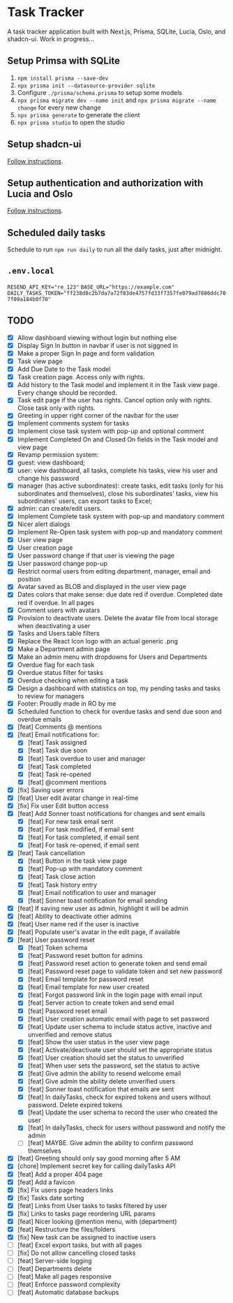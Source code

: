 # Task Tracker

A task tracker application built with Next.js, Prisma, SQLite, Lucia, Oslo, and shadcn-ui. Work in progress...

## Setup Primsa with SQLite

1. `npm install prisma --save-dev`
2. `npx prisma init --datasource-provider sqlite`
3. Configure `./prisma/schema.prisma` to setup some models
4. `npx prisma migrate dev --name init` and `npx prisma migrate --name change` for every new change
5. `npx prisma generate` to generate the client
6. `npx prisma studio` to open the studio

## Setup shadcn-ui

[Follow instructions](https://ui.shadcn.com/docs/installation/next).

## Setup authentication and authorization with Lucia and Oslo

[Follow instructions](https://www.robinwieruch.de/next-authentication/).

## Scheduled daily tasks

Schedule to run `npm run daily` to run all the daily tasks, just after midnight.

## `.env.local`

`RESEND_API_KEY="re_123"`
`BASE_URL="https://example.com"`
`DAILY_TASKS_TOKEN="ff238d8c2b7da7a72f83de4757fd33f7357fe079ad7886ddc707f09a184b0f70"`

## TODO

- [x] Allow dashboard viewing without login but nothing else
- [x] Display Sign In button in navbar if user is not siggned in
- [x] Make a proper Sign In page and form validation
- [x] Task view page
- [x] Add Due Date to the Task model
- [x] Task creation page. Access only with rights.
- [x] Add history to the Task model and implement it in the Task view page. Every change should be recorded.
- [x] Task edit page if the user has rights. Cancel option only with rights. Close task only with rights.
- [x] Greeting in upper right corner of the navbar for the user
- [x] Implement comments system for tasks
- [x] Implement close task system with pop-up and optional comment
- [x] Implement Completed On and Closed On fields in the Task model and view page
- [x] Revamp permission system:
- [x] guest: view dashboard;
- [x] user: view dashboard, all tasks, complete his tasks, view his user and change his password
- [x] manager (has active subordinates): create tasks, edit tasks (only for his subordinates and themselves), close his subordinates' tasks, view his subordinates' users, can export tasks to Excel;
- [x] admin: can create/edit users.
- [x] Implement Complete task system with pop-up and mandatory comment
- [x] Nicer alert dialogs
- [x] Implement Re-Open task system with pop-up and mandatory comment
- [x] User view page
- [x] User creation page
- [x] User password change if that user is viewing the page
- [x] User password change pop-up
- [x] Restrict normal users from editing department, manager, email and position
- [x] Avatar saved as BLOB and displayed in the user view page
- [x] Dates colors that make sense: due date red if overdue. Completed date red if overdue. In all pages
- [x] Comment users with avatars
- [x] Provision to deactivate users. Delete the avatar file from local storage when deactivating a user
- [x] Tasks and Users table filters
- [x] Replace the React Icon logo with an actual generic .png
- [x] Make a Department admin page
- [x] Make an admin menu with dropdowns for Users and Departments
- [x] Overdue flag for each task
- [x] Overdue status filter for tasks
- [x] Overdue checking when editing a task
- [x] Design a dashboard with statistics on top, my pending tasks and tasks to review for managers
- [x] Footer: Proudly made in RO by me
- [x] Scheduled function to check for overdue tasks and send due soon and overdue emails
- [x] [feat] Comments @ mentions
- [x] [feat] Email notifications for:
  - [x] [feat] Task assigned
  - [x] [feat] Task due soon
  - [x] [feat] Task overdue to user and manager
  - [x] [feat] Task completed
  - [x] [feat] Task re-opened
  - [x] [feat] @comment mentions
- [x] [fix] Saving user errors
- [x] [feat] User edit avatar change in real-time
- [x] [fix] Fix user Edit button access
- [x] [feat] Add Sonner toast notifications for changes and sent emails
  - [x] [feat] For new task email sent
  - [x] [feat] For task modified, if email sent
  - [x] [feat] For task completed, if email sent
  - [x] [feat] For task re-opened, if email sent
- [x] [feat] Task cancellation
  - [x] [feat] Button in the task view page
  - [x] [feat] Pop-up with mandatory comment
  - [x] [feat] Task close action
  - [x] [feat] Task history entry
  - [x] [feat] Email notification to user and manager
  - [x] [feat] Sonner toast notification for email sending
- [x] [feat] If saving new user as admin, highlight it will be admin
- [x] [feat] Ability to deactivate other admins
- [x] [feat] User name red if the user is inactive
- [x] [feat] Populate user's avatar in the edit page, if available
- [x] [feat] User password reset
  - [x] [feat] Token schema
  - [x] [feat] Password reset button for admins
  - [x] [feat] Password reset action to generate token and send email
  - [x] [feat] Password reset page to validate token and set new password
  - [x] [feat] Email template for password reset
  - [x] [feat] Email template for new user created
  - [x] [feat] Forgot password link in the login page with email input
  - [x] [feat] Server action to create token and send email
  - [x] [feat] Password reset email
  - [x] [feat] User creation automatic email with page to set password
  - [x] [feat] Update user schema to include status active, inactive and unverified and remove status
  - [x] [feat] Show the user status in the user view page
  - [x] [feat] Activate/deactivate user should set the appropriate status
  - [x] [feat] User creation should set the status to unverified
  - [x] [feat] When user sets the password, set the status to active
  - [x] [feat] Give admin the ability to resend welcome email
  - [x] [feat] Give admin the ability delete unverified users
  - [x] [feat] Sonner toast notification that emails are sent
  - [x] [feat] In dailyTasks, check for expired tokens and users without password. Delete expired tokens
  - [x] [feat] Update the user schema to record the user who created the user
  - [x] [feat] In dailyTasks, check for users without password and notify the admin
  - [ ] [feat] MAYBE. Give admin the ability to confirm password themselves
- [x] [feat] Greeting should only say good morning after 5 AM
- [x] [chore] Implement secret key for calling dailyTasks API
- [x] [feat] Add a proper 404 page
- [x] [feat] Add a favicon
- [x] [fix] Fix users page headers links
- [x] [fix] Tasks date sorting
- [x] [feat] Links from User tasks to tasks filtered by user
- [x] [fix] Links to tasks page reordering URL params
- [x] [feat] Nicer looking @mention menu, with (department)
- [x] [feat] Restructure the files/folders
- [x] [fix] New task can be assigned to inactive users
- [ ] [feat] Excel export tasks, but with all pages
- [ ] [fix] Do not allow cancelling closed tasks
- [ ] [feat] Server-side logging
- [ ] [feat] Departments delete
- [ ] [feat] Make all pages responsive
- [ ] [feat] Enforce password complexity
- [ ] [feat] Automatic database backups
